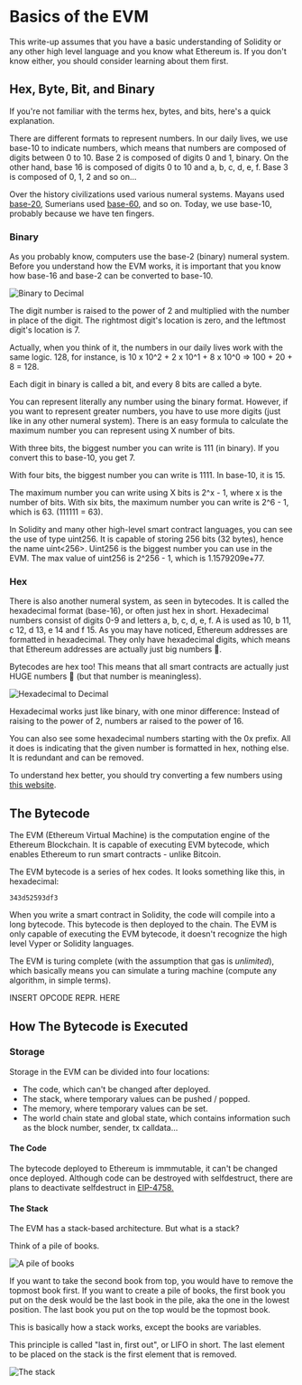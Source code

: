 # Basics of the EVM

This write-up assumes that you have a basic understanding of Solidity or any other high level language and you know what Ethereum is. If you don't know either, you should consider learning about them first.

## Hex, Byte, Bit, and Binary

If you're not familiar with the terms hex, bytes, and bits, here's a quick explanation.

There are different formats to represent numbers. In our daily lives, we use base-10 to indicate numbers, which means that numbers are composed of digits between 0 to 10. Base 2 is composed of digits 0 and 1, binary. On the other hand, base 16 is composed of digits 0 to 10 and a, b, c, d, e, f. Base 3 is composed of 0, 1, 2 and so on...

Over the history civilizations used various numeral systems. Mayans used [base-20](https://en.wikipedia.org/wiki/Maya_numerals), Sumerians used [base-60](https://en.wikipedia.org/wiki/Sexagesimal), and so on. Today, we use base-10, probably because we have ten fingers.

### Binary

As you probably know, computers use the base-2 (binary) numeral system. Before you understand how the EVM works, it is important that you know how base-16 and base-2 can be converted to base-10.

![Binary to Decimal](https://www.w3resource.com/w3r_images/javascript-math-image-exercise-2.svg)

The digit number is raised to the power of 2 and multiplied with the number in place of the digit. The rightmost digit's location is zero, and the leftmost digit's location is 7.

Actually, when you think of it, the numbers in our daily lives work with the same logic. 128, for instance, is 10 x 10^2 + 2 x 10^1 + 8 x 10^0 => 100 + 20 + 8 = 128.

Each digit in binary is called a bit, and every 8 bits are called a byte.

You can represent literally any number using the binary format. However, if you want to represent greater numbers, you have to use more digits (just like in any other numeral system). There is an easy formula to calculate the maximum number you can represent using X number of bits.

With three bits, the biggest number you can write is 111 (in binary). If you convert this to base-10, you get 7.

With four bits, the biggest number you can write is 1111. In base-10, it is 15.

The maximum number you can write using X bits is 2^x - 1, where x is the number of bits. With six bits, the maximum number you can write is 2^6 - 1, which is 63. (111111 = 63).

In Solidity and many other high-level smart contract languages, you can see the use of type uint256. It is capable of storing 256 bits (32 bytes), hence the name uint<256>. Uint256 is the biggest number you can use in the EVM. The max value of uint256 is 2^256 - 1, which is 1.1579209e+77.

### Hex

There is also another numeral system, as seen in bytecodes. It is called the hexadecimal format (base-16), or often just hex in short. Hexadecimal numbers consist of digits 0-9 and letters a, b, c, d, e, f. A is used as 10, b 11, c 12, d 13, e 14 and f 15. As you may have noticed, Ethereum addresses are formatted in hexadecimal. They only have hexadecimal digits, which means that Ethereum addresses are actually just big numbers 🤯.

Bytecodes are hex too! This means that all smart contracts are actually just HUGE numbers 🤯 (but that number is meaningless).

![Hexadecimal to Decimal](https://media.geeksforgeeks.org/wp-content/uploads/hexaTodeci.png)

Hexadecimal works just like binary, with one minor difference: Instead of raising to the power of 2, numbers ar raised to the power of 16.

You can also see some hexadecimal numbers starting with the 0x prefix. All it does is indicating that the given number is formatted in hex, nothing else. It is redundant and can be removed.

To understand hex better, you should try converting a few numbers using [this website](https://www.rapidtables.com/convert/number/hex-to-decimal.html).

## The Bytecode

The EVM (Ethereum Virtual Machine) is the computation engine of the Ethereum Blockchain. It is capable of executing EVM bytecode, which enables Ethereum to run smart contracts - unlike Bitcoin.

The EVM bytecode is a series of hex codes. It looks something like this, in hexadecimal:

```bytecode
343d52593df3
```

When you write a smart contract in Solidity, the code will compile into a long bytecode. This bytecode is then deployed to the chain. The EVM is only capable of executing the EVM bytecode, it doesn't recognize the high level Vyper or Solidity languages.

The EVM is turing complete (with the assumption that gas is *unlimited*), which basically means you can simulate a turing machine (compute any algorithm, in simple terms).

INSERT OPCODE REPR. HERE

## How The Bytecode is Executed

### Storage

Storage in the EVM can be divided into four locations:

- The code, which can't be changed after deployed.
- The stack, where temporary values can be pushed / popped.
- The memory, where temporary values can be set.
- The world chain state and global state, which contains information such as the block number, sender, tx calldata...

#### The Code

The bytecode deployed to Ethereum is immmutable, it can't be changed once deployed. Although code can be destroyed with selfdestruct, there are plans to deactivate selfdestruct in [EIP-4758.](https://eips.ethereum.org/EIPS/eip-4758)

#### The Stack

The EVM has a stack-based architecture. But what is a stack?

Think of a pile of books.

![A pile of books](https://media.wired.com/photos/5be4cd03db23f3775e466767/master/pass/books-521812297.jpg)

If you want to take the second book from top, you would have to remove the topmost book first.
If you want to create a pile of books, the first book you put on the desk would be the last book in the pile, aka the one in the lowest position. The last book you put on the top would be the topmost book.

This is basically how a stack works, except the books are variables.

This principle is called "last in, first out", or LIFO in short. The last element to be placed on the stack is the first element that is removed.

![The stack](https://cdn.programiz.com/sites/tutorial2program/files/stack.png)
